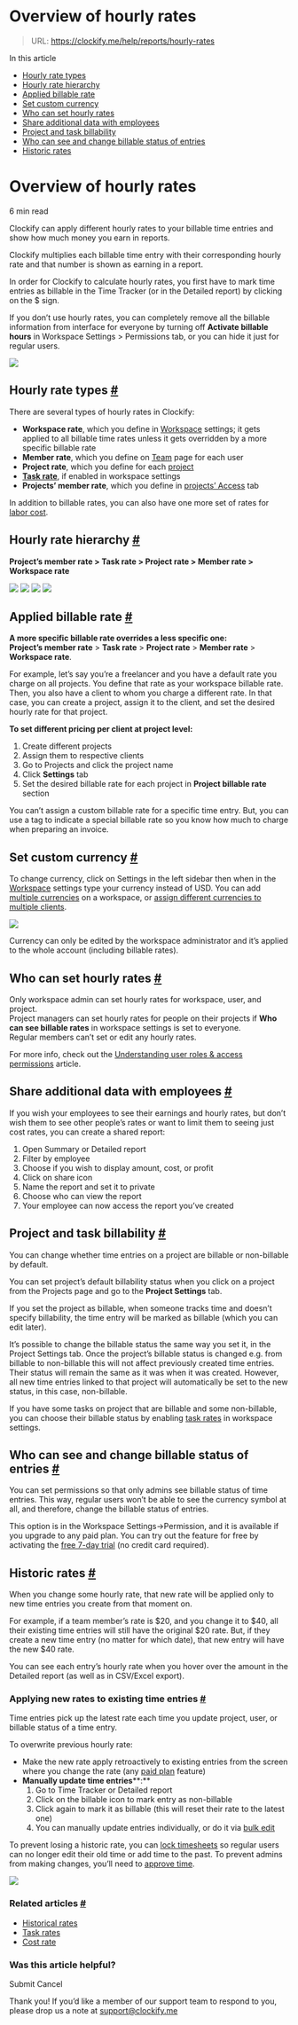 # Overview of hourly rates

> URL: https://clockify.me/help/reports/hourly-rates

In this article

* [Hourly rate types](#hourly-rate-types)
* [Hourly rate hierarchy](#hourly-rate-hierarchy)
* [Applied billable rate](#applied-billable-rate)
* [Set custom currency](#set-custom-currency)
* [Who can set hourly rates](#who-can-set-hourly-rates)
* [Share additional data with employees](#share-additional-data-with-employees)
* [Project and task billability](#project-and-task-billability)
* [Who can see and change billable status of entries](#who-can-see-and-change-billable-status-of-entries)
* [Historic rates](#historic-rates)

# Overview of hourly rates

6 min read

Clockify can apply different hourly rates to your billable time entries and show how much money you earn in reports.

Clockify multiplies each billable time entry with their corresponding hourly rate and that number is shown as earning in a report.

In order for Clockify to calculate hourly rates, you first have to mark time entries as billable in the Time Tracker (or in the Detailed report) by clicking on the $ sign.

If you don’t use hourly rates, you can completely remove all the billable information from interface for everyone by turning off **Activate billable hours** in Workspace Settings > Permissions tab, or you can hide it just for regular users.

![](https://clockify.me/help/wp-content/uploads/2024/06/Screenshot-2024-06-26-at-10.46.54-1024x679.png)

## Hourly rate types [#](#hourly-rate-types)

There are several types of hourly rates in Clockify:

* **Workspace rate**, which you define in [Workspace](https://clockify.me/help/track-time-and-expenses/workspaces) settings; it gets applied to all billable time rates unless it gets overridden by a more specific billable rate
* **Member rate**, which you define on [Team](https://clockify.me/help/administration/inviting-users) page for each user
* **Project rate**, which you define for each [project](https://clockify.me/help/projects/creating-projects#setting-project-billable-rate)
* **[Task rate](https://clockify.me/help/reports/task-rates)**, if enabled in workspace settings
* **Projects’ member rate**, which you define in [projects’ Access](https://clockify.me/help/projects/managing-people-on-projects) tab

In addition to billable rates, you can also have one more set of rates for [labor cost](https://clockify.me/help/reports/labor-cost).

## Hourly rate hierarchy [#](#hourly-rate-hierarchy)

**Project’s member rate > Task rate > Project rate > Member rate > Workspace rate**

![](https://clockify.me/help/wp-content/uploads/2024/06/Screenshot-2024-06-12-at-15.10.36-930x1024.png)
![](https://clockify.me/help/wp-content/uploads/2018/01/team_member_rate-2048x87911-1-1024x405.png)
![](https://clockify.me/help/wp-content/uploads/2023/12/Screenshot-2023-12-04-at-09.52.07-935x1024.png)
![](https://clockify.me/help/wp-content/uploads/2024/03/Screenshot-2023-12-04-at-09.57.35-1024x43611-1.png)

## Applied billable rate [#](#applied-billable-rate)

**A more specific billable rate overrides a less specific one:**   
**Project’s member rate** > **Task rate** > **Project rate** > **Member rate** > **Workspace rate**.

For example, let’s say you’re a freelancer and you have a default rate you charge on all projects. You define that rate as your workspace billable rate. Then, you also have a client to whom you charge a different rate. In that case, you can create a project, assign it to the client, and set the desired hourly rate for that project.

**To set different pricing per client at project level:**

1. Create different projects
2. Assign them to respective clients
3. Go to Projects and click the project name
4. Click **Settings** tab
5. Set the desired billable rate for each project in **Project billable rate** section

You can’t assign a custom billable rate for a specific time entry. But, you can use a tag to indicate a special billable rate so you know how much to charge when preparing an invoice.

## Set custom currency [#](#set-custom-currency)

To change currency, click on Settings in the left sidebar then when in the [Workspace](https://clockify.me/help/track-time-and-expenses/workspaces) settings type your currency instead of USD. You can add [multiple currencies](https://clockify.me/help/track-time-and-expenses/multiple-currencies) on a workspace, or [assign different currencies to multiple clients](https://clockify.me/help/track-time-and-expenses/multiple-currencies#assign-currency-to-client).

![](https://clockify.me/help/wp-content/uploads/2023/06/Screenshot-2023-06-28-at-16.15.49-1024x169.png)

Currency can only be edited by the workspace administrator and it’s applied to the whole account (including billable rates).

## Who can set hourly rates [#](#who-can-set-hourly-rates)

Only workspace admin can set hourly rates for workspace, user, and project.  
Project managers can set hourly rates for people on their projects if **Who can see billable rates** in workspace settings is set to everyone.  
Regular members can’t set or edit any hourly rates.

For more info, check out the [Understanding user roles & access permissions](https://clockify.me/help/administration/user-roles-and-permissions/who-can-do-what) article.

## Share additional data with employees [#](#share-additional-data-with-employees)

If you wish your employees to see their earnings and hourly rates, but don’t wish them to see other people’s rates or want to limit them to seeing just cost rates, you can create a shared report:

1. Open Summary or Detailed report
2. Filter by employee
3. Choose if you wish to display amount, cost, or profit
4. Click on share icon
5. Name the report and set it to private
6. Choose who can view the report
7. Your employee can now access the report you’ve created

## Project and task billability [#](#project-and-task-billability)

You can change whether time entries on a project are billable or non-billable by default.

You can set project’s default billability status when you click on a project from the Projects page and go to the **Project Settings** tab.

If you set the project as billable, when someone tracks time and doesn’t specify billability, the time entry will be marked as billable (which you can edit later).

It’s possible to change the billable status the same way you set it, in the Project Settings tab. Once the project’s billable status is changed e.g. from billable to non-billable this will not affect previously created time entries. Their status will remain the same as it was when it was created. However, all new time entries linked to that project will automatically be set to the new status, in this case, non-billable.

If you have some tasks on project that are billable and some non-billable, you can choose their billable status by enabling [task rates](https://clockify.me/help/reports/task-rates) in workspace settings.

## Who can see and change billable status of entries [#](#who-can-see-and-change-billable-status-of-entries)

You can set permissions so that only admins see billable status of time entries. This way, regular users won’t be able to see the currency symbol at all, and therefore, change the billable status of entries.

This option is in the Workspace Settings->Permission, and it is available if you upgrade to any paid plan. You can try out the feature for free by activating the [free 7-day trial](https://app.clockify.me/upgrade?freeTrial=true) (no credit card required).

## Historic rates [#](#historic-rates)

When you change some hourly rate, that new rate will be applied only to new time entries you create from that moment on.

For example, if a team member’s rate is $20, and you change it to $40, all their existing time entries will still have the original $20 rate. But, if they create a new time entry (no matter for which date), that new entry will have the new $40 rate.

You can see each entry’s hourly rate when you hover over the amount in the Detailed report (as well as in CSV/Excel export).

### Applying new rates to existing time entries [#](#applying-new-rates-to-existing-time-entries)

Time entries pick up the latest rate each time you update project, user, or billable status of a time entry.

To overwrite previous hourly rate:

* Make the new rate apply retroactively to existing entries from the screen where you change the rate (any [paid plan](https://clockify.me/pricing) feature)
* **Manually update time entries****:**
  1. Go to Time Tracker or Detailed report
  2. Click on the billable icon to mark entry as non-billable
  3. Click again to mark it as billable (this will reset their rate to the latest one)
  4. You can manually update entries individually, or do it via [bulk edit](https://clockify.me/help/track-time-and-expenses/editing-time-entries#update-multiple-time-entries-in-a-bulk)

To prevent losing a historic rate, you can [lock timesheets](https://clockify.me/help/track-time-and-expenses/lock-timesheets) so regular users can no longer edit their old time or add time to the past. To prevent admins from making changes, you’ll need to [approve time](https://clockify.me/help/track-time-and-expenses/approval).

![](https://clockify.me/help/wp-content/uploads/2024/06/Screenshot-2024-06-26-at-11.15.53.png)

### Related articles [#](#related-articles)

* [Historical rates](https://clockify.me/help/reports/historic-rates)
* [Task rates](https://clockify.me/help/reports/task-rates)
* [Cost rate](https://clockify.me/help/reports/labor-cost)

### Was this article helpful?

Submit
Cancel

Thank you! If you’d like a member of our support team to respond to you, please drop us a note at support@clockify.me